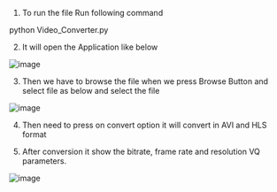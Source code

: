 1) To run the file 
Run following command 

python Video_Converter.py

2) It will open the Application like below

![image](https://github.com/SourabhJ7/Video_Conversion_And_Video_Quality_Measure/assets/80623989/137372ef-9998-4064-8a45-ee4e6920e9af)


3) Then we have to browse the file when we press Browse Button and select file as below and select the file

![image](https://github.com/SourabhJ7/Video_Conversion_And_Video_Quality_Measure/assets/80623989/0b7e23a1-493d-49a0-9964-cfe3de17f8d8)


4) Then need to press on convert option it will convert in AVI and HLS format

5) After conversion it show the bitrate, frame rate and resolution VQ parameters.

![image](https://github.com/SourabhJ7/Video_Conversion_And_Video_Quality_Measure/assets/80623989/d1063b16-0965-44fb-9d5e-af96c81b0314)

   

